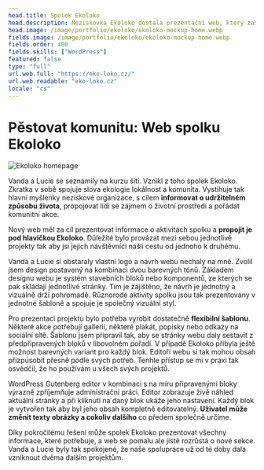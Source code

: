 ```yaml
---
head.title: Spolek Ekoloko
head.description: Neziskovka Ekoloko dostala prezentační web, který zaštiťuje široké spektrum jejich aktivit.
head.image: /image/portfolio/ekoloko/ekoloko-mockup-home.webp
fields.image: /image/portfolio/ekoloko/ekoloko-mockup-home.webp
fields.order: 400
fields.skills: ["WordPress"]
featured: false
type: "full"
url.web.full: "https://eko-loko.cz/"
url.web.readable: "eko-loko.cz"
locale: "cs"
---
```


# Pěstovat komunitu: Web spolku Ekoloko

![Ekoloko homepage](/image/portfolio/ekoloko/ekoloko-mockup-homepage-mobile.webp)

Vanda a Lucie se seznámily na kurzu šití. Vznikl z toho spolek Ekoloko. Zkratka v sobě spojuje slova ekologie lokálnost a komunita. Vystihuje tak hlavní myšlenky neziskové organizace, s cílem **informovat o udržitelném způsobu života**, propojovat lidi se zájmem o životní prostředí a pořádat komunitní akce.

Nový web měl za cíl prezentovat informace o aktivitách spolku a **propojit je pod hlavičkou Ekoloko**. Důležité bylo provázat mezi sebou jednotlivé projekty tak aby jsi jejich návštěvníci našli cestu od jednoho k druhému.

Vanda a Lucie si obstaraly vlastní logo a návrh webu nechaly na mně. Zvolil jsem design postavený na kombinaci dvou barevných tónů. Základem designu webu je systém stavebních bloků nebo komponentů, ze kterých se pak skládají jednotlivé stránky. Tím je zajištěno, že návrh je jednotný a vizuálně drží pohromadě. Různorodé aktivity spolku jsou tak prezentovány v jednotné šabloně a spojuje je společný vizuální styl.

Pro prezentaci projektu bylo potřeba vyrobit dostatečně **flexibilní šablonu**. Některé akce potřebují gallerii, některé plakát, popisky nebo odkazy na sociální sítě. Šablonu jsem připravil tak, aby se stránky webu daly sestavit z předpřipravených bloků v libovolném pořadí. V případě Ekoloko přibyla ještě možnost barevných variant pro každý blok. Editoři webu si tak mohou obsah přizpúsobit přesně podle svých potřeb. Tenhle přístup se mi v praxi tak osvědčil, že ho používám u všech svých projektů.

WordPress Gutenberg editor v kombinaci s na míru připravenými bloky výrazně zpříjemňuje administrační práci. Editor zobrazuje živě náhled aktuální stránky a při kliknutí na daný blok ukáže jeho nastavení. Každý blok je vytvořen tak aby byl jeho obsah kompletně editovatelný. **Uživatel může změnit texty obrázky a cokoliv dalšího** co předem společně určíme.

Díky pokročilému řešení může spolek Ekoloko prezentovat všechny informace, které potřebuje, a web se pomalu ale jistě rozrůstá o nové sekce. Vanda a Lucie byly tak spokojené, že naše spolupráce už od té doby dala vzniknout dvěma dalším projektům.
